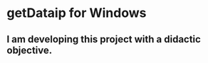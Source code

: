getDataip for Windows
========================
I am developing this project with a didactic objective.
------------------------
